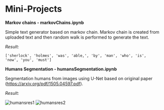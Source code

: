 # Mini-Projects

**Markov chains - markovChains.ipynb**

Simple text generator based on markov chain. Markov chain is created from uploaded text and then random walk is performed to generate the text.

*Result:*

```['sherlock', 'holmes', 'was', 'able,', 'by', 'man', 'who', 'is', 'now', 'you', 'must']```


**Humans Segmentation - humansSegmentation.ipynb**

Segmentation humans from images using U-Net based on original paper (https://arxiv.org/pdf/1505.04597.pdf).

*Result:*

![humansres1](https://user-images.githubusercontent.com/50952749/129332561-1590bd9e-660c-4788-9d9f-be031e26568c.png)
![humansres2](https://user-images.githubusercontent.com/50952749/129332633-c1a076f9-81f2-4137-ae9c-a92c8ef0de3b.png)
